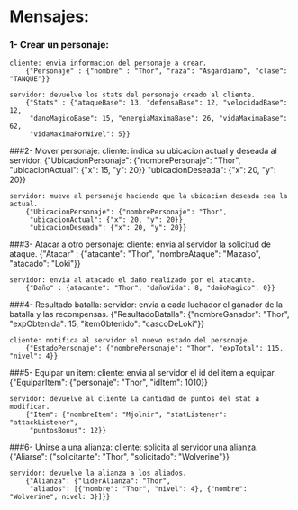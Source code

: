 # Mensajes:
### 1- Crear un personaje:
	cliente: envia informacion del personaje a crear.
		{"Personaje" : {"nombre" : "Thor", "raza": "Asgardiano", "clase": "TANQUE"}}
        
	servidor: devuelve los stats del personaje creado al cliente.
		{"Stats" : {"ataqueBase": 13, "defensaBase": 12, "velocidadBase": 12,
         "danoMagicoBase": 15, "energiaMaximaBase": 26, "vidaMaximaBase": 62,
         "vidaMaximaPorNivel": 5}}
		 
###2- Mover personaje:
	cliente: indica su ubicacion actual y deseada al servidor.
		{"UbicacionPersonaje": {"nombrePersonaje": "Thor",
         "ubicacionActual": {"x": 15, "y": 20}}
         "ubicacionDeseada": {"x": 20, "y": 20}}
		
	servidor: mueve al personaje haciendo que la ubicacion deseada sea la actual.
		{"UbicacionPersonaje": {"nombrePersonaje": "Thor",
         "ubicacionActual": {"x": 20, "y": 20}}
         "ubicacionDeseada": {"x": 20, "y": 20}}

###3- Atacar a otro personaje:
	cliente: envia al servidor la solicitud de ataque.
		{"Atacar" : {"atacante": "Thor", "nombreAtaque": "Mazaso", "atacado": "Loki"}}
		
	servidor: envia al atacado el daño realizado por el atacante.
		{"Daño" : {atacante": "Thor", "dañoVida": 8, "dañoMagico": 0}}
        
###4- Resultado batalla:
	servidor: envia a cada luchador el ganador de la batalla y las recompensas.
    	{"ResultadoBatalla": {"nombreGanador": "Thor", "expObtenida": 15,
         "itemObtenido": "cascoDeLoki"}}
        
  	cliente: notifica al servidor el nuevo estado del personaje.
    	{"EstadoPersonaje": {"nombrePersonaje": "Thor", "expTotal": 115, "nivel": 4}}
        
###5- Equipar un item:
	cliente: envia al servidor el id del item a equipar.
    	{"EquiparItem": {"personaje": "Thor", "idItem": 1010}}
        
	servidor: devuelve al cliente la cantidad de puntos del stat a modificar.
    	{"Item": {"nombreItem": "Mjolnir", "statListener": "attackListener",
         "puntosBonus": 12}}
         
###6- Unirse a una alianza:
	cliente: solicita al servidor una alianza.
    	{"Aliarse": {"solicitante": "Thor", "solicitado": "Wolverine"}}
        
	servidor: devuelve la alianza a los aliados.
    	{"Alianza": {"liderAlianza": "Thor",
         "aliados": [{"nombre": "Thor", "nivel": 4}, {"nombre": "Wolverine", nivel: 3}]}}